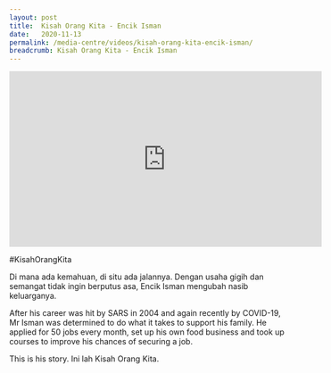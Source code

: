 ```yaml
---
layout: post
title:  Kisah Orang Kita - Encik Isman
date:   2020-11-13
permalink: /media-centre/videos/kisah-orang-kita-encik-isman/
breadcrumb: Kisah Orang Kita - Encik Isman
---
```


<div class="bp-youtube">
<iframe width="560" height="315" src="https://www.youtube.com/watch?v=SJagd_xEv2M" frameborder="0" allow="accelerometer; autoplay; encrypted-media; gyroscope; picture-in-picture" allowfullscreen></iframe>

</div>

#KisahOrangKita

Di mana ada kemahuan, di situ ada jalannya. Dengan usaha gigih dan semangat tidak ingin berputus asa, Encik Isman mengubah nasib keluarganya.

After his career was hit by SARS in 2004 and again recently by COVID-19, Mr Isman was determined to do what it takes to support his family. He applied for 50 jobs every month, set up his own food business and took up courses to improve his chances of securing a job.

This is his story.
Ini lah Kisah Orang Kita.
